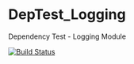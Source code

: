 # DepTest_Logging
Dependency Test - Logging Module

[![Build Status](https://travis-ci.org/mezorian/DepTest_ModuleA.svg?branch=master)](https://travis-ci.org/mezorian/DepTest_ModuleA)
